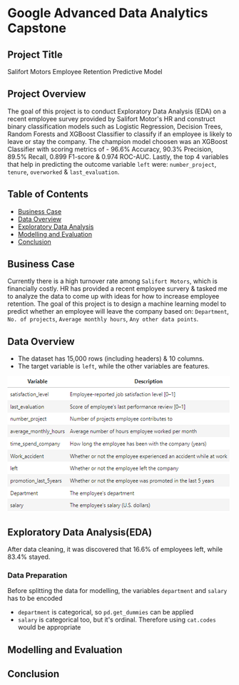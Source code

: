 # Google Advanced Data Analytics Capstone

## Project Title
Salifort Motors Employee Retention Predictive Model

## Project Overview
The goal of this project is to conduct Exploratory Data Analysis (EDA) on a recent employee survey provided by Salifort Motor's HR and construct binary classification models such as Logistic Regression, Decision Trees, Random Forests and XGBoost Classifier to classify if an employee is likely to leave or stay the company. The champion model choosen was an XGBoost Classifier with scoring metrics of - 96.6% Accuracy, 90.3% Precision, 89.5% Recall, 0.899 F1-score & 0.974 ROC-AUC. Lastly, the top 4 variables that help in predicting the outcome variable `left` were: `number_project`, `tenure`, `overworked` & `last_evaluation`.

## Table of Contents
- [Business Case](#business-case)
- [Data Overview](#data-overview)
- [Exploratory Data Analysis](#exploratory-data-analysis)
- [Modelling and Evaluation](#modelling-and-evaluation)
- [Conclusion](#conclusion)

## Business Case
Currently there is a high turnover rate among `Salifort Motors`, which is financially costly. HR has provided a recent employee survery & tasked me to analyze the data to come up with ideas for how to increase employee retention.
The goal of this project is to design a machine learning model to predict whether an employee will leave the company based on: `Department`, `No. of projects`, `Average monthly hours`, `Any other data points`.

## Data Overview
- The dataset has 15,000 rows (including headers) & 10 columns.
- The target variable is `left`, while the other variables are features.

![columns_variables](https://github.com/justin-97/Google-Advanced-Data-Analytics-Capstone/blob/3ae8cc3830d8175facb52d15865eeb39163479fb/Images/Salifort%20Motors%20dataset%20variables.png)

## Exploratory Data Analysis(EDA)
After data cleaning, it was discovered that 16.6% of employees left, while 83.4% stayed.
### Data Preparation
Before splitting the data for modelling, the variables `department` and `salary` has to be encoded
- `department` is categorical, so `pd.get_dummies` can be applied
- `salary` is categorical too, but it's ordinal. Therefore using `cat.codes` would be appropriate

## Modelling and Evaluation



## Conclusion

